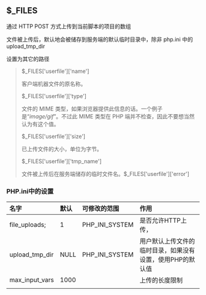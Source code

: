 ## $\_FILES

通过 HTTP POST 方式上传到当前脚本的项目的数组

文件被上传后，默认地会被储存到服务端的默认临时目录中，除非 php.ini 中的 upload\_tmp\_dir

设置为其它的路径

> $\_FILES\['userfile'\]\['name'\]
>
> 客户端机器文件的原名称。
>
> $\_FILES\['userfile'\]\['type'\]
>
> 文件的 MIME 类型，如果浏览器提供此信息的话。一个例子是“_image/gif_”。不过此 MIME 类型在 PHP 端并不检查，因此不要想当然认为有这个值。
>
> $\_FILES\['userfile'\]\['size'\]
>
> 已上传文件的大小，单位为字节。
>
> $\_FILES\['userfile'\]\['tmp\_name'\]
>
> 文件被上传后在服务端储存的临时文件名。$\_FILES\['userfile'\]\['error'\]

### PHP.ini中的设置

| 名字 | 默认 | 可修改的范围 | 作用 |
| :--- | :--- | :--- | :--- |
| file\_uploads; | 1 | PHP\_INI\_SYSTEM | 是否允许HTTP上传， |
| upload\_tmp\_dir | NULL | PHP\_INI\_SYSTEM | 用户默认上传文件的临时目录，如果没有设置，使用PHP的默认值 |
| max\_input\_vars | 1000 |  | 上传的长度限制 |
|  |  |  |  |



